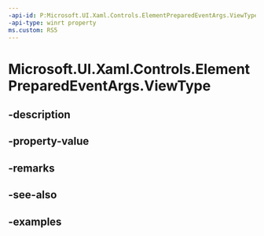```yaml
---
-api-id: P:Microsoft.UI.Xaml.Controls.ElementPreparedEventArgs.ViewType
-api-type: winrt property
ms.custom: RS5
---
```


<!-- Property syntax.
public string ViewType { get; }
-->

# Microsoft.UI.Xaml.Controls.ElementPreparedEventArgs.ViewType

## -description

## -property-value

## -remarks

## -see-also

## -examples

